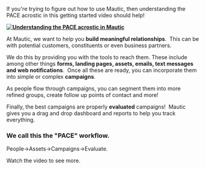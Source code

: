 If you're trying to figure out how to use Mautic, then understanding the PACE acrostic in this getting started video should help!



**[![Understanding the PACE acrostic in Mautic](https://www.mautic.org/wp-content/uploads/2016/05/mautic1-4-dashboard.jpg)
](https://www.mautic.org/wp-content/uploads/2016/05/mautic1-4-dashboard.jpg)**

At Mautic, we want to help you **build meaningful relationships**.  This can be with potential customers, constituents or even business partners.

We do this by providing you with the tools to reach them. These include among other things **forms, landing pages, assets, emails, text messages and web notifications**.  Once all these are ready, you can incorporate them into simple or complex **campaigns**.

As people flow through campaigns, you can segment them into more refined groups, create follow up points of contact and more!

Finally, the best campaigns are properly **evaluated** campaigns!  Mautic gives you a drag and drop dashboard and reports to help you track everything.

### We call this the "PACE" workflow.
People->Assets->Campaigns->Evaluate.

Watch the video to see more.

<script charset="ISO-8859-1" src="//fast.wistia.com/assets/external/E-v1.js" async></script><span class="wistia_embed wistia_async_mt9tfgbk2r popover=true popoverAnimateThumbnail=true videoFoam=true" style="display:inline-block;height:100%;width:100%"> </span>

 

**Make sure you subscribe to our [YouTube channel.](https://www.youtube.com/channel/UCcc9_x7_gNICPkrbG2NU9Xw)**

If you’d like to suggest a topic, please head over to the #[support](https://discord.gg/mautic) channel and message @imrodmartin.